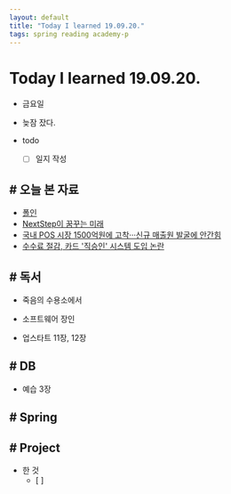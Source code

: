```yaml
---
layout: default
title: "Today I learned 19.09.20."
tags: spring reading academy-p
---
```


# Today I learned 19.09.20.
- 금요일
- 늦잠 잤다.
- todo

  - [ ] 일지 작성



## # 오늘 본 자료

- [폴인](https://stibee.com/api/v1.0/emails/share/5Q79nU0sEyc89PZt5w2y33XDKDYE_w==)
- [NextStep이 꿈꾸는 미래](https://brunch.co.kr/@javajigi/13?fbclid=IwAR2Uz_t_0qQeF1vZljcN5PvWUf8pypRZCpVScYI0dhQlW1rzWdIrskfGQfc)
- [국내 POS 시장 1500억원에 고착···신규 매출원 발굴에 안간힘](http://m.etnews.com/201205040189?obj=Tzo4OiJzdGRDbGFzcyI6Mjp7czo3OiJyZWZlcmVyIjtOO3M6NzoiZm9yd2FyZCI7czoxMzoid2ViIHRvIG1vYmlsZSI7fQ%3D%3D#_enliple)
- [수수료 절감, 카드 '직승인' 시스템 도입 논란](http://www.seoulfn.com/news/articleView.html?idxno=316098)

## # 독서

- 죽음의 수용소에서

- 소프트웨어 장인

- 업스타트 11장, 12장

  

## # DB

- 예습 3장



## # Spring



## # Project

- 한 것
  - [ ] 